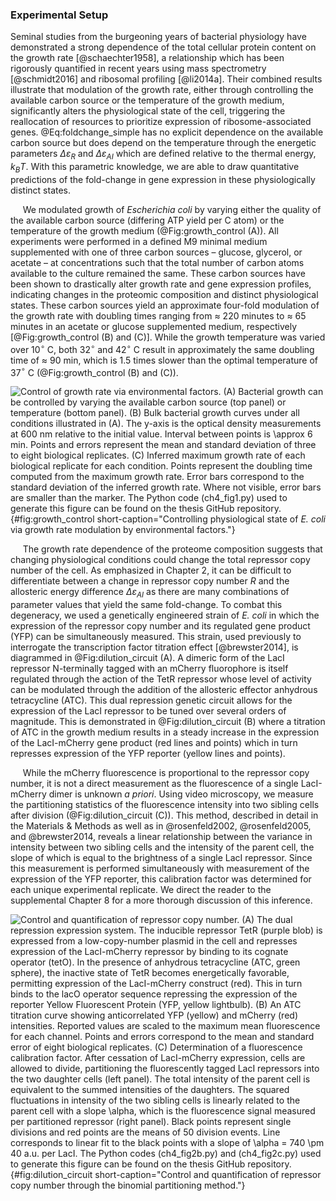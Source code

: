 ### Experimental Setup
Seminal studies from the burgeoning years of bacterial physiology have
demonstrated a strong dependence of the total cellular protein content on the
growth rate [@schaechter1958], a relationship which has been rigorously
quantified in recent years using mass spectrometry [@schmidt2016] and
ribosomal profiling [@li2014a]. Their combined results illustrate that
modulation of the growth rate, either through controlling the available
carbon source or the temperature of the growth medium, significantly alters
the physiological state of the cell, triggering the reallocation of resources
to prioritize expression of ribosome-associated genes. @Eq:foldchange_simple
has no explicit dependence on the available carbon source but does depend on
the temperature through the energetic parameters $\Delta\varepsilon_{R}$ and
$\Delta\varepsilon_{AI}$ which are defined relative to the thermal energy,
$k_BT$. With this parametric knowledge, we are able to draw quantitative
predictions of the fold-change in gene expression in these physiologically
distinct states.

&nbsp;&nbsp;&nbsp;&nbsp;&nbsp;We modulated growth of *Escherichia coli* by
varying either the quality of the available carbon source (differing ATP
yield per C atom) or the temperature of the growth medium
(@Fig:growth_control (A)). All experiments were performed in a defined M9
minimal medium supplemented with one of three carbon sources – glucose,
glycerol, or acetate – at concentrations such that the total number of carbon
atoms available to the culture remained the same. These carbon sources have
been shown to drastically alter growth rate and gene expression profiles,
indicating changes in the proteomic composition and distinct physiological
states. These carbon sources yield an approximate four-fold modulation of the
growth rate with doubling times ranging from $\approx$ 220 minutes to
$\approx$ 65 minutes in an acetate or glucose supplemented medium,
respectively [@Fig:growth_control (B) and (C)]. While the growth temperature
was varied over 10$^\circ$ C, both 32$^\circ$ and 42$^\circ$ C result in
approximately the same doubling time of $\approx$ 90 min, which is 1.5 times
slower than the optimal temperature of 37$^\circ$ C (@Fig:growth_control (B)
and (C)).

![**Control of growth rate via environmental factors.** (A) Bacterial growth can be controlled by varying the available
carbon source (top panel) or temperature (bottom panel). (B) Bulk bacterial
growth curves under all conditions illustrated in (A). The $y$-axis is the
optical density measurements at 600 nm relative to the initial value.
Interval between points is $\approx$ 6 min. Points and errors represent the
mean and standard deviation of three to eight biological replicates. (C)
Inferred maximum growth rate of each biological replicate for each condition.
Points represent the doubling time computed from the maximum growth rate.
Error bars correspond to the standard deviation of the inferred growth rate.
Where not visible, error bars are smaller than the
marker. The [Python code
(`ch4_fig1.py`)](https://github.com/gchure/phd/blob/master/src/chapter_04/code/ch4_fig1.py)
used to generate this figure can be found on the thesis [GitHub
repository](https://github.com/gchure/phd). ](ch4_fig1){#fig:growth_control short-caption="Controlling
physiological state of *E. coli* via growth rate modulation by environmental
factors."}

&nbsp;&nbsp;&nbsp;&nbsp;&nbsp;The growth rate dependence of the proteome
composition suggests that changing physiological conditions could change the
total repressor copy number of the cell. As emphasized in Chapter 2, it can
be difficult to differentiate between a change in repressor copy number $R$
and the allosteric energy difference $\Delta\varepsilon_{AI}$ as there are
many combinations of parameter values that yield the same fold-change. To
combat this degeneracy, we used a genetically engineered strain of *E. coli*
in which the expression of the repressor copy number and its regulated gene
product (YFP) can be simultaneously measured. This strain, used previously to
interrogate the transcription factor titration effect [@brewster2014], is
diagrammed in @Fig:dilution_circuit (A). A dimeric form of the LacI repressor
N-terminally tagged with an mCherry fluorophore is itself regulated through
the action of the TetR repressor whose level of activity can be modulated
through the addition of the allosteric effector anhydrous tetracycline (ATC).
This dual repression genetic circuit allows for the expression of the LacI
repressor to be tuned over several orders of magnitude. This is demonstrated
in @Fig:dilution_circuit (B) where a titration of ATC in the growth
medium results in a steady increase in the expression of the LacI-mCherry
gene product (red lines and points) which in turn represses expression of the
YFP reporter (yellow lines and points).

&nbsp;&nbsp;&nbsp;&nbsp;&nbsp;While the mCherry fluorescence is proportional
to the repressor copy number, it is not a direct measurement as the
fluorescence of a single LacI-mCherry dimer is unknown *a priori*. Using
video microscopy, we measure the partitioning statistics of the fluorescence
intensity into two sibling cells after division (@Fig:dilution_circuit (C)).
This method, described in detail in the Materials \& Methods as well as in
@rosenfeld2002, @rosenfeld2005, and @brewster2014, reveals a linear
relationship between the variance in intensity between two sibling cells and
the intensity of the parent cell, the slope of which is equal to the
brightness of a single LacI repressor. Since this measurement is performed
simultaneously with measurement of the expression of the YFP reporter, this
calibration factor was determined for each unique experimental replicate. We
direct the reader to the supplemental Chapter 8 for a more thorough
discussion of this inference.

![**Control and quantification of repressor copy number.** (A) The dual
repression expression system. The inducible repressor TetR (purple blob) is
expressed from a low-copy-number plasmid in the cell and represses expression
of the LacI-mCherry repressor by binding to its cognate operator (tetO). In
the presence of anhydrous tetracycline (ATC, green sphere), the inactive
state of TetR becomes energetically favorable, permitting expression of the
LacI-mCherry construct (red). This in turn binds to the lacO operator
sequence repressing the expression of the reporter Yellow Fluorescent Protein
(YFP, yellow lightbulb). (B) An ATC titration curve showing anticorrelated
YFP (yellow) and mCherry (red) intensities. Reported values are scaled to
the maximum mean fluorescence for each channel. Points and errors correspond
to the mean and standard error of eight biological replicates. (C)
Determination of a fluorescence calibration factor. After cessation of
LacI-mCherry expression, cells are allowed to divide, partitioning the
fluorescently tagged LacI repressors into the two daughter cells (left
panel). The total intensity of the parent cell is equivalent to the summed
intensities of the daughters. The squared fluctuations in intensity of the
two sibling cells is linearly related to the parent cell with a slope $\alpha$,
which is the fluorescence signal measured per partitioned repressor (right
panel). Black points represent single divisions and red points are the means
of 50 division events. Line corresponds to linear fit to the black points
with a slope of $\alpha = 740 \pm 40$ a.u. per LacI.  The Python codes
[(`ch4_fig2b.py`)](https://github.com/gchure/phd/blob/master/src/chapter_04/code/ch4_fig2b.py)
and [(`ch4_fig2c.py`)](https://github.com/gchure/phd/blob/master/src/chapter_04/code/ch4_fig2c.py)
used to generate this figure can be found on the thesis [GitHub
repository](https://github.com/gchure/phd).](ch4_fig2){#fig:dilution_circuit
short-caption="Control and quantification of repressor copy number through the
binomial partitioning method."}
